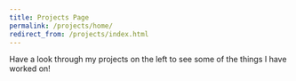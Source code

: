 ```yaml
---
title: Projects Page
permalink: /projects/home/
redirect_from: /projects/index.html
---
```


Have a look through my projects on the left to see some of the things I have worked on!
